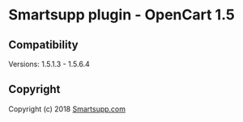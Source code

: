# Smartsupp plugin - OpenCart 1.5

## Compatibility

Versions: 1.5.1.3 - 1.5.6.4

## Copyright

Copyright (c) 2018 [Smartsupp.com](https://www.smartsupp.com/)
